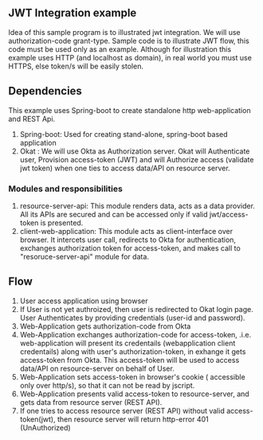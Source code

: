 ## JWT Integration example
Idea of this sample program is to illustrated jwt integration.
We will use authorization-code grant-type. Sample code is to illustrate JWT flow, this code must be used only as an example. Although for illustration this example uses HTTP (and localhost as domain), in real world you must use HTTPS, else token/s will be easily stolen.

## Dependencies
This example uses Spring-boot to create standalone http web-application and REST Api.

1. Spring-boot: 	Used for creating stand-alone, spring-boot based application
2. Okat :  We will use Okta as Authorization server. Okat will Authenticate user, Provision access-token (JWT) and will Authorize access (validate jwt token) when one ties to access data/API on resource server.

### Modules and responsibilities
1.	resource-server-api: This module renders data, acts as a data provider. All its APIs are secured and can be accessed only if valid jwt/access-token is presented.
2.	client-web-application: This module acts as client-interface over browser. It intercets user call, redirects to Okta for authentication, exchanges authorization token for access-token, and makes call to "resoruce-server-api" module for data.


## Flow
1) User access application using browser
2) If User is not yet authroized, then user is redirected to Okat login page. User Authenticates by providing credentials (user-id and password).
3) Web-Application gets authorization-code from Okta
4) Web-Application exchanges authorization-code  for access-token, .i.e. web-application will present its credentails (webapplication client credentails) along with user's authorization-token, in exhange it gets access-token from Okta. This access-token will be used to access data/API on resource-server on behalf of User.
5) Web-Application sets access-token in browser's cookie ( accessible only over http/s), so that it can not be read by jscript.
6) Web-Application presents valid access-token to resource-server, and gets data from resource server (REST API).
7) If one tries to access resource server (REST API) without valid access-token(jwt), then resource server will return http-error 401 (UnAuthorized)
